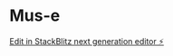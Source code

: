 # Mus-e

[Edit in StackBlitz next generation editor ⚡️](https://stackblitz.com/~/github.com/lecozd05/Mus-e)